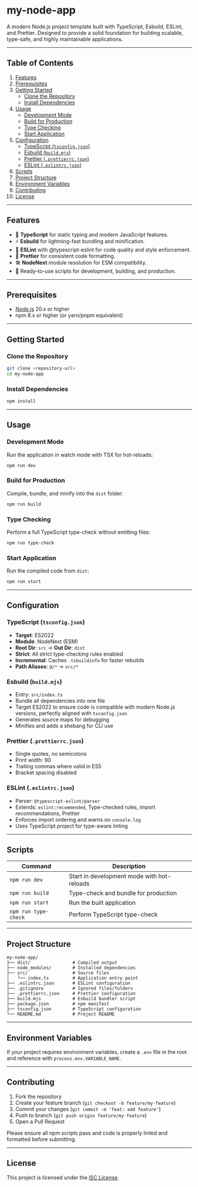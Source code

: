 # my-node-app

A modern Node.js project template built with TypeScript, Esbuild, ESLint, and Prettier. Designed to provide a solid foundation for building scalable, type-safe, and highly maintainable applications.

---

## Table of Contents

1. [Features](#features)
2. [Prerequisites](#prerequisites)
3. [Getting Started](#getting-started)
   - [Clone the Repository](#clone-the-repository)
   - [Install Dependencies](#install-dependencies)
4. [Usage](#usage)
   - [Development Mode](#development-mode)
   - [Build for Production](#build-for-production)
   - [Type Checking](#type-checking)
   - [Start Application](#start-application)
5. [Configuration](#configuration)
   - [TypeScript (](#typescript-tsconfigjson)[`tsconfig.json`](#typescript-tsconfigjson)[)](#typescript-tsconfigjson)
   - [Esbuild (](#esbuild-buildmjs)[`build.mjs`](#esbuild-buildmjs)[)](#esbuild-buildmjs)
   - [Prettier (](#prettier-prettierrcjson)[`.prettierrc.json`](#prettier-prettierrcjson)[)](#prettier-prettierrcjson)
   - [ESLint (](#eslint-eslintrcjson)[`.eslintrc.json`](#eslint-eslintrcjson)[)](#eslint-eslintrcjson)
6. [Scripts](#scripts)
7. [Project Structure](#project-structure)
8. [Environment Variables](#environment-variables)
9. [Contributing](#contributing)
10. [License](#license)

---

## Features

- 🔧 **TypeScript** for static typing and modern JavaScript features.
- ⚡  **Esbuild** for lightning-fast bundling and minification.
- 📏 **ESLint** with @typescript-eslint for code quality and style enforcement.
- 🎨 **Prettier** for consistent code formatting.
- 🛠️ **NodeNext** module resolution for ESM compatibility.
- 🚀 Ready-to-use scripts for development, building, and production.

---

## Prerequisites

- [Node.js](https://nodejs.org/) 20.x or higher
- npm 8.x or higher (or yarn/pnpm equivalent)

---

## Getting Started

### Clone the Repository

```bash
git clone <repository-url>
cd my-node-app
```

### Install Dependencies

```bash
npm install
```

---

## Usage

### Development Mode

Run the application in watch mode with TSX for hot-reloads:

```bash
npm run dev
```

### Build for Production

Compile, bundle, and minify into the `dist` folder:

```bash
npm run build
```

### Type Checking

Perform a full TypeScript type-check without emitting files:

```bash
npm run type-check
```

### Start Application

Run the compiled code from `dist`:

```bash
npm run start
```

---

## Configuration

### TypeScript (`tsconfig.json`)

- **Target**: ES2022
- **Module**: NodeNext (ESM)
- **Root Dir**: `src` → **Out Dir**: `dist`
- **Strict**: All strict type-checking rules enabled
- **Incremental**: Caches `.tsbuildinfo` for faster rebuilds
- **Path Aliases**: `@/*` → `src/*`

### Esbuild (`build.mjs`)

- Entry: `src/index.ts`
- Bundle all dependencies into one file
- Target ES2022 to ensure code is compatible with modern Node.js versions, perfectly aligned with `tsconfig.json`
- Generates source maps for debugging
- Minifies and adds a shebang for CLI use

### Prettier (`.prettierrc.json`)

- Single quotes, no semicolons
- Print width: 90
- Trailing commas where valid in ES5
- Bracket spacing disabled

### ESLint (`.eslintrc.json`)

- Parser: `@typescript-eslint/parser`
- Extends: `eslint:recommended`, Type-checked rules, import recommendations, Prettier
- Enforces import ordering and warns on `console.log`
- Uses TypeScript project for type-aware linting

---

## Scripts

| Command              | Description                                |
| -------------------- | ------------------------------------------ |
| `npm run dev`        | Start in development mode with hot-reloads |
| `npm run build`      | Type-check and bundle for production       |
| `npm run start`      | Run the built application                  |
| `npm run type-check` | Perform TypeScript type-check              |

---

## Project Structure

```
my-node-app/
├── dist/                # Compiled output
├── node_modules/        # Installed dependencies
├── src/                 # Source files
│   └── index.ts         # Application entry point
├── .eslintrc.json       # ESLint configuration
├── .gitignore           # Ignored files/folders
├── .prettierrc.json     # Prettier configuration
├── build.mjs            # Esbuild bundler script
├── package.json         # npm manifest
├── tsconfig.json        # TypeScript configuration
└── README.md            # Project README
```

---

## Environment Variables

If your project requires environment variables, create a `.env` file in the root and reference with `process.env.VARIABLE_NAME`.

---

## Contributing

1. Fork the repository
2. Create your feature branch (`git checkout -b feature/my-feature`)
3. Commit your changes (`git commit -m 'feat: add feature'`)
4. Push to branch (`git push origin feature/my-feature`)
5. Open a Pull Request

Please ensure all npm scripts pass and code is properly linted and formatted before submitting.

---

## License

This project is licensed under the [ISC License](LICENSE).
